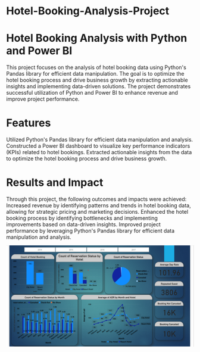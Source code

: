 # Hotel-Booking-Analysis-Project

# Hotel Booking Analysis with Python and Power BI
This project focuses on the analysis of hotel booking data using Python's Pandas library for efficient data manipulation. 
The goal is to optimize the hotel booking process and drive business growth by extracting actionable insights and implementing data-driven solutions. 
The project demonstrates successful utilization of Python and Power BI to enhance revenue and improve project performance.

# Features

Utilized Python's Pandas library for efficient data manipulation and analysis.
Constructed a Power BI dashboard to visualize key performance indicators (KPIs) related to hotel bookings.
Extracted actionable insights from the data to optimize the hotel booking process and drive business growth.

# Results and Impact

Through this project, the following outcomes and impacts were achieved:
Increased revenue by identifying patterns and trends in hotel booking data, allowing for strategic pricing and marketing decisions.
Enhanced the hotel booking process by identifying bottlenecks and implementing improvements based on data-driven insights.
Improved project performance by leveraging Python's Pandas library for efficient data manipulation and analysis.

![Screenshot](Dashboard.png)



